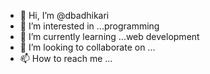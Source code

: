 - 👋 Hi, I’m @dbadhikari
- 👀 I’m interested in ...programming
- 🌱 I’m currently learning ...web development
- 💞️ I’m looking to collaborate on ...
- 📫 How to reach me ...

<!---
dbadhikari/dbadhikari is a ✨ special ✨ repository because its `README.md` (this file) appears on your GitHub profile.
You can click the Preview link to take a look at your changes.
--->
